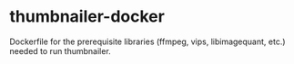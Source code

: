 # thumbnailer-docker
Dockerfile for the prerequisite libraries (ffmpeg, vips, libimagequant, etc.) needed to run thumbnailer.
